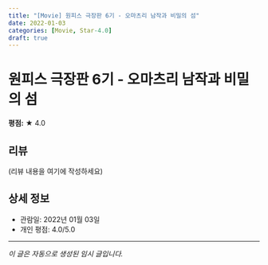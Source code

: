 ```yaml
---
title: "[Movie] 원피스 극장판 6기 - 오마츠리 남작과 비밀의 섬"
date: 2022-01-03
categories: [Movie, Star-4.0]
draft: true
---
```


# 원피스 극장판 6기 - 오마츠리 남작과 비밀의 섬

**평점:** ★ 4.0

## 리뷰

(리뷰 내용을 여기에 작성하세요)

## 상세 정보

- 관람일: 2022년 01월 03일
- 개인 평점: 4.0/5.0

---

*이 글은 자동으로 생성된 임시 글입니다.*
